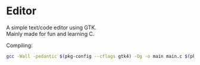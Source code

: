 # Editor

A simple text/code editor using GTK.  
Mainly made for fun and learning C.  

Compiling:  
```sh
gcc -Wall -pedantic $(pkg-config --cflags gtk4) -Og -o main main.c $(pkg-config --libs gtk4)
```